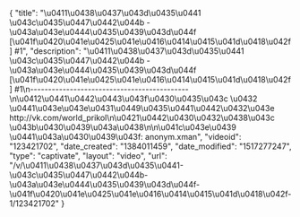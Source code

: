 {
    "title": "\u0411\u0438\u0437\u043d\u0435\u0441 \u043c\u0435\u0447\u0442\u044b - \u043a\u043e\u0444\u0435\u0439\u043d\u044f [\u041f\u0420\u041e\u0425\u041e\u0416\u0414\u0415\u041d\u0418\u042f] #1",
    "description": "\u0411\u0438\u0437\u043d\u0435\u0441 \u043c\u0435\u0447\u0442\u044b - \u043a\u043e\u0444\u0435\u0439\u043d\u044f [\u041f\u0420\u041e\u0425\u041e\u0416\u0414\u0415\u041d\u0418\u042f] #1\n--------------------------------------------\n\u0412\u0441\u0442\u0443\u043f\u0430\u0435\u043c \u0432 \u0441\u043e\u043e\u0431\u0449\u0435\u0441\u0442\u0432\u043e http:\/\/vk.com\/world_prikol\n\u0421\u0442\u0430\u0432\u0438\u043c \u043b\u0430\u0439\u043a\u0438\n\n\u041c\u043e\u0439 \u0441\u043a\u0430\u0439\u043f: anonym.xman",
    "videoid": "123421702",
    "date_created": "1384011459",
    "date_modified": "1517277247",
    "type": "captivate",
    "layout": "video",
    "url": "\/v\/\u0411\u0438\u0437\u043d\u0435\u0441-\u043c\u0435\u0447\u0442\u044b-\u043a\u043e\u0444\u0435\u0439\u043d\u044f-\u041f\u0420\u041e\u0425\u041e\u0416\u0414\u0415\u041d\u0418\u042f-1\/123421702"
}